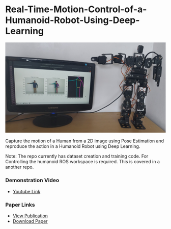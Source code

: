 # Real-Time-Motion-Control-of-a-Humanoid-Robot-Using-Deep-Learning

<div align="center">
 <img src="./Asset/banner.jpg" />
</div>

Capture the motion of a Human from a 2D image using Pose Estimation and reproduce the action in a Humanoid Robot using Deep Learning.

Note: The repo currently has dataset creation and training code. For Controlling the humanoid ROS workspace is required. This is covered in a another repo.

### Demonstration Video
* [Youtube Link](https://www.youtube.com/watch?v=UsmOGdB1qRQ)

### Paper Links
* [View Publication](https://iopscience.iop.org/article/10.1088/1742-6596/2115/1/012007)
* [Download Paper](https://iopscience.iop.org/article/10.1088/1742-6596/2115/1/012007/pdf)
